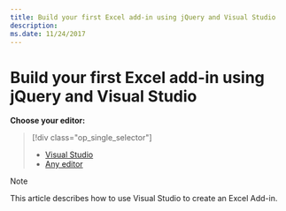 ```yaml
---
title: Build your first Excel add-in using jQuery and Visual Studio
description: 
ms.date: 11/24/2017 
---
```


# Build your first Excel add-in using jQuery and Visual Studio

**Choose your editor:** 
> [!div class="op_single_selector"]
> - [Visual Studio](../quickstarts/excel-quickstart-jquery-vs.md)
> - [Any editor](../quickstarts/excel-quickstart-jquery.md)

> [!NOTE]
> This article describes how to use Visual Studio to create an Excel Add-in. 